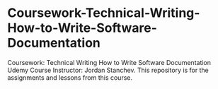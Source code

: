 # Coursework-Technical-Writing-How-to-Write-Software-Documentation
Coursework: Technical Writing How to Write Software Documentation
Udemy Course Instructor: Jordan Stanchev.
This repository is for the assignments and lessons from this course.
